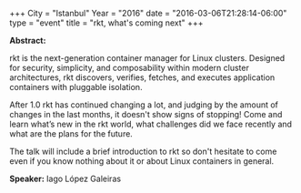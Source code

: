+++
City = "Istanbul"
Year = "2016"
date = "2016-03-06T21:28:14-06:00"
type = "event"
title = "rkt, what's coming next"
+++

**Abstract:**

rkt is the next-generation container manager for Linux clusters. Designed for security, simplicity, and composability within modern cluster architectures, rkt discovers, verifies, fetches, and executes application containers with pluggable isolation.

After 1.0 rkt has continued changing a lot, and judging by the amount of changes in the last months, it doesn't show signs of stopping! Come and learn what’s new in the rkt world, what challenges did we face recently and what are the plans for the future. 

The talk will include a brief introduction to rkt so don't hesitate to come even if you know nothing about it or about Linux containers in general.

**Speaker:**
Iago López Galeiras

